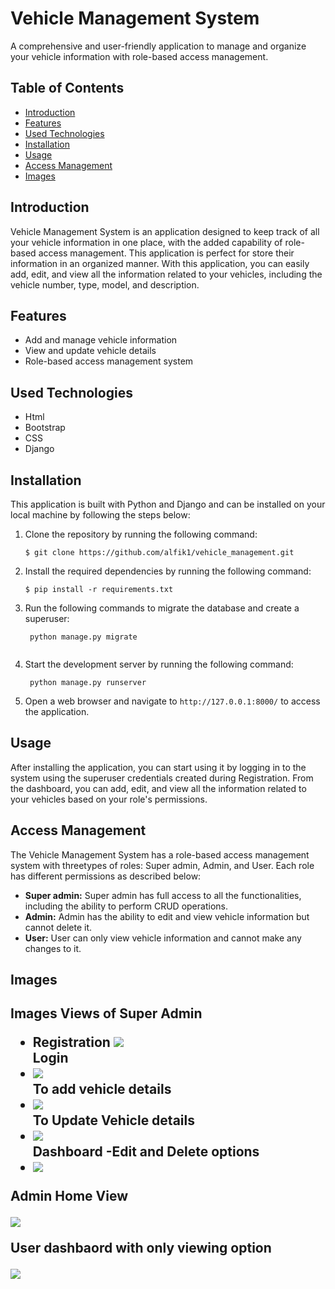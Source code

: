 <h1>Vehicle Management System</h1>

<p>A comprehensive and user-friendly application to manage and organize your vehicle information with role-based access management.</p>

<h2>Table of Contents</h2>

<ul>
  <li><a href="#introduction">Introduction</a></li>
  <li><a href="#features">Features</a></li>
  <li><a href="#used-technologies">Used Technologies</a></li>
  <li><a href="#installation">Installation</a></li>
  <li><a href="#usage">Usage</a></li>
  <li><a href="#access-management">Access Management</a></li>
  <li><a href="#images">Images</a></li>

</ul>

<h2>Introduction</h2>

<p>Vehicle Management System is an application designed to keep track of all your vehicle information in one place, with the added capability of role-based access management. This application is perfect for store their information in an organized manner. With this application, you can easily add, edit, and view all the information related to your vehicles, including the vehicle number, type, model, and description.</p>

<h2>Features</h2>

<ul>
  <li>Add and manage vehicle information</li>
  <li>View and update vehicle details</li>
  <li>Role-based access management system</li>
</ul>
<h2>Used Technologies</h2>
<ul>
   <li>Html</li>
   <li>Bootstrap</li>
   <li>CSS</li>
   <li>Django</li>
</ul>


<h2>Installation</h2>

<p>This application is built with Python and Django and can be installed on your local machine by following the steps below:</p>

<ol>
  <li>Clone the repository by running the following command:

<pre><code>$ git clone https://github.com/alfik1/vehicle_management.git
</code></pre>
<li>Install the required dependencies by running the following command:

<pre><code>$ pip install -r requirements.txt
</code></pre>

  </li>
  <li>Run the following commands to migrate the database and create a superuser:

<pre><code> python manage.py migrate

</code></pre>

  </li>
  <li>Start the development server by running the following command:

<pre><code> python manage.py runserver
</code></pre>

  </li>
  <li>Open a web browser and navigate to <code>http://127.0.0.1:8000/</code> to access the application.</li>
</ol>

<h2>Usage</h2>

<p>After installing the application, you can start using it by logging in to the system using the superuser credentials created during Registration. From the dashboard, you can add, edit, and view all the information related to your vehicles based on your role's permissions.</p>

<h2>Access Management</h2>

<p>The Vehicle Management System has a role-based access management system with threetypes of roles: Super admin, Admin, and User. Each role has different permissions as described below:</p>

<ul>
  <li><strong>Super admin:</strong> Super admin has full access to all the functionalities, including the ability to perform CRUD operations.</li>
  <li><strong>Admin:</strong> Admin has the ability to edit and view vehicle information but cannot delete it.</li>
  <li><strong>User:</strong> User can only view vehicle information and cannot make any changes to it.</li>
</ul>
<h2>Images<h2>
<p>Images Views of Super Admin</p>

<ul>
    <li> Registration
        <img src="vehicle/images/signup.png">
    </li>
    Login
    <li> 
        <img src="vehicle/images/login.png">
    </li>
    To add vehicle details
    <li> 
        <img src="vehicle/images/create.png">
    </li>
    To Update Vehicle details
    <li> 
        <img src="vehicle/images/update.png">
    </li>
    Dashboard -Edit and Delete options
    <li> 
        <img src="vehicle/images/list.png">
    </li>
</ul>
<p>Admin Home View<p>
<img src="vehicle/images/admin.png">
<p>User dashbaord with only viewing option<p>
<img src="vehicle/images/userdashboard.png">
